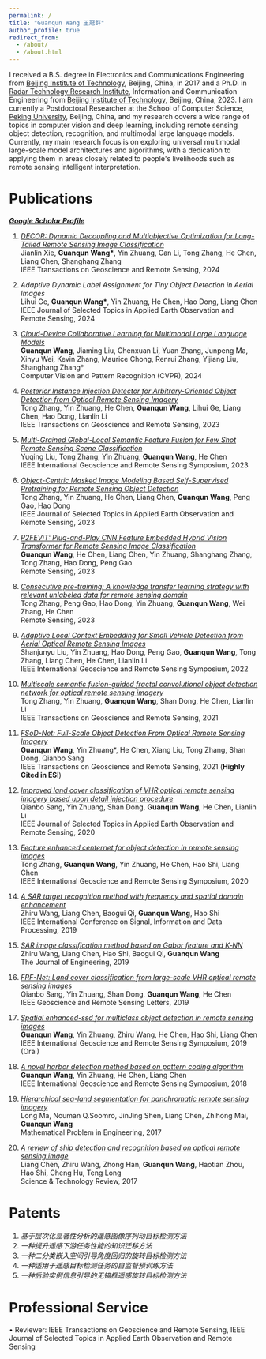 ```yaml
---
permalink: /
title: "Guanqun Wang 王冠群"
author_profile: true
redirect_from: 
  - /about/
  - /about.html
---
```


I received a B.S. degree in Electronics and Communications Engineering from [Beijing Institute of Technology](https://sie.bit.edu.cn/), Beijing, China, in 2017 and a Ph.D. in [Radar Technology Research Institute](https://radar.bit.edu.cn/index.htm), Information and Communication Engineering from [Beijing Institute of Technology](https://sie.bit.edu.cn/), Beijing, China, 2023. I am currently a Postdoctoral Researcher at the School of Computer Science, [Peking University](https://cs.pku.edu.cn/), Beijing, China, and my research covers a wide range of topics in computer vision and deep learning, including remote sensing object detection, recognition, and multimodal large language models. Currently, my main research focus is on exploring universal multimodal large-scale model architectures and algorithms, with a dedication to applying them in areas closely related to people's livelihoods such as remote sensing intelligent interpretation.

Publications
======
<span style="color: gray; font-weight: bold; font-style: italic; text-decoration: underline;">
    <a href="https://scholar.google.com/citations?hl=en&user=tkr88JsAAAAJ&view_op=list_works&sortby=pubdate">Google Scholar Profile</a>
</span>  

1. [*DECOR: Dynamic Decoupling and Multiobjective Optimization for Long-Tailed Remote Sensing Image Classification*](https://xplorestaging.ieee.org/document/10443928)  
   Jianlin Xie, __Guanqun Wang*__, Yin Zhuang, Can Li, Tong Zhang, He Chen, Liang Chen, Shanghang Zhang  
   IEEE Transactions on Geoscience and Remote Sensing, 2024
   
2. *Adaptive Dynamic Label Assignment for Tiny Object Detection in Aerial Images*  
   Lihui Ge, __Guanqun Wang*__, Yin Zhuang, He Chen, Hao Dong, Liang Chen  
   IEEE Journal of Selected Topics in Applied Earth Observation and Remote Sensing, 2024
   
3. [*Cloud-Device Collaborative Learning for Multimodal Large Language Models*](https://arxiv.org/abs/2312.16279)  
   **Guanqun Wang**, Jiaming Liu, Chenxuan Li, Yuan Zhang, Junpeng Ma, Xinyu Wei, Kevin Zhang, Maurice Chong, Renrui Zhang, Yijiang Liu, Shanghang Zhang*  
   Computer Vision and Pattern Recognition (CVPR), 2024
   
4. [*Posterior Instance Injection Detector for Arbitrary-Oriented Object Detection from Optical Remote Sensing Imagery*](https://ieeexplore.ieee.org/document/10292881)  
   Tong Zhang, Yin Zhuang, He Chen, **Guanqun Wang**, Lihui Ge, Liang Chen, Hao Dong, Lianlin Li  
   IEEE Transactions on Geoscience and Remote Sensing, 2023
   
5. [*Multi-Grained Global-Local Semantic Feature Fusion for Few Shot Remote Sensing Scene Classification*](https://ieeexplore.ieee.org/document/10282655)  
   Yuqing Liu, Tong Zhang, Yin Zhuang, **Guanqun Wang**, He Chen  
   IEEE International Geoscience and Remote Sensing Symposium, 2023
   
6. [*Object-Centric Masked Image Modeling Based Self-Supervised Pretraining for Remote Sensing Object Detection*](https://ieeexplore.ieee.org/document/10129022)  
   Tong Zhang, Yin Zhuang, He Chen, Liang Chen, **Guanqun Wang**, Peng Gao, Hao Dong  
   IEEE Journal of Selected Topics in Applied Earth Observation and Remote Sensing, 2023
   
7. [*P2FEViT: Plug-and-Play CNN Feature Embedded Hybrid Vision Transformer for Remote Sensing Image Classification*](https://www.mdpi.com/2072-4292/15/7/1773)  
   **Guanqun Wang**, He Chen, Liang Chen, Yin Zhuang, Shanghang Zhang, Tong Zhang, Hao Dong, Peng Gao  
   Remote Sensing, 2023
   
8. [*Consecutive pre-training: A knowledge transfer learning strategy with relevant unlabeled data for remote sensing domain*](https://www.mdpi.com/2072-4292/14/22/5675)  
   Tong Zhang, Peng Gao, Hao Dong, Yin Zhuang, **Guanqun Wang**, Wei Zhang, He Chen  
   Remote Sensing, 2023
   
9. [*Adaptive Local Context Embedding for Small Vehicle Detection from Aerial Optical Remote Sensing Images*](https://ieeexplore.ieee.org/document/9883080)  
   Shanjunyu Liu, Yin Zhuang, Hao Dong, Peng Gao, **Guanqun Wang**, Tong Zhang, Liang Chen, He Chen, Lianlin Li  
   IEEE International Geoscience and Remote Sensing Symposium, 2022
   
10. [*Multiscale semantic fusion-guided fractal convolutional object detection network for optical remote sensing imagery*](https://ieeexplore.ieee.org/document/9535169)  
    Tong Zhang, Yin Zhuang, **Guanqun Wang**, Shan Dong, He Chen, Lianlin Li  
    IEEE Transactions on Geoscience and Remote Sensing, 2021
    
11. [*FSoD-Net: Full-Scale Object Detection From Optical Remote Sensing Imagery*](https://xplorestaging.ieee.org/document/9382268/authors#authors)  
   **Guanqun Wang**, Yin Zhuang*, He Chen, Xiang Liu, Tong Zhang, Shan Dong, Qianbo Sang  
   IEEE Transactions on Geoscience and Remote Sensing, 2021 (**Highly Cited in ESI**)

12. [*Improved land cover classification of VHR optical remote sensing imagery based upon detail injection procedure*](https://ieeexplore.ieee.org/document/9234690)  
    Qianbo Sang, Yin Zhuang, Shan Dong, **Guanqun Wang**, He Chen, Lianlin Li  
    IEEE Journal of Selected Topics in Applied Earth Observation and Remote Sensing, 2020
    
13. [*Feature enhanced centernet for object detection in remote sensing images*](https://ieeexplore.ieee.org/document/9323116)  
    Tong Zhang, **Guanqun Wang**, Yin Zhuang, He Chen, Hao Shi, Liang Chen  
    IEEE International Geoscience and Remote Sensing Symposium, 2020
    
14. [*A SAR target recognition method with frequency and spatial domain enhancement*](https://ieeexplore.ieee.org/document/9173318)  
    Zhiru Wang, Liang Chen, Baogui Qi, **Guanqun Wang**, Hao Shi  
    IEEE International Conference on Signal, Information and Data Processing, 2019
    
15. [*SAR image classification method based on Gabor feature and K‐NN*](https://ietresearch.onlinelibrary.wiley.com/doi/pdfdirect/10.1049/joe.2019.0382)  
    Zhiru Wang, Liang Chen, Hao Shi, Baogui Qi, **Guanqun Wang**  
    The Journal of Engineering, 2019
    
16. [*FRF-Net: Land cover classification from large-scale VHR optical remote sensing images*](https://ieeexplore.ieee.org/document/8848484)  
    Qianbo Sang, Yin Zhuang, Shan Dong, **Guanqun Wang**, He Chen  
    IEEE Geoscience and Remote Sensing Letters, 2019
    
17. [*Spatial enhanced-ssd for multiclass object detection in remote sensing images*](https://ieeexplore.ieee.org/document/8898526)  
    **Guanqun Wang**, Yin Zhuang, Zhiru Wang, He Chen, Hao Shi, Liang Chen  
    IEEE International Geoscience and Remote Sensing Symposium, 2019 (Oral)
    
18. [*A novel harbor detection method based on pattern coding algorithm*](https://ieeexplore.ieee.org/document/8518972)  
    **Guanqun Wang**, Yin Zhuang, He Chen, Liang Chen  
    IEEE International Geoscience and Remote Sensing Symposium, 2018
    
19. [*Hierarchical sea-land segmentation for panchromatic remote sensing imagery*](https://www.hindawi.com/journals/mpe/2017/4728425/)  
    Long Ma, Nouman Q.Soomro, JinJing Shen, Liang Chen, Zhihong Mai, **Guanqun Wang**  
    Mathematical Problem in Engineering, 2017
    
20. [*A review of ship detection and recognition based on optical remote sensing image*](http://www.kjdb.org/CN/article/downloadArticleFile.do?attachType=PDF&id=14593)  
    Liang Chen, Zhiru Wang, Zhong Han, **Guanqun Wang**, Haotian Zhou, Hao Shi, Cheng Hu, Teng Long  
    Science & Technology Review, 2017  

Patents
======
1. *基于层次化显著性分析的遥感图像序列动目标检测方法*  
2. *一种提升遥感下游任务性能的知识迁移方法*  
3. *一种二分类嵌入空间引导角度回归的旋转目标检测方法*  
4. *一种适用于遥感目标检测任务的自监督预训练方法*  
5. *一种后验实例信息引导的无锚框遥感旋转目标检测方法*  

Professional Service
======
&bull; Reviewer: IEEE Transactions on Geoscience and Remote Sensing, IEEE Journal of Selected Topics in Applied Earth Observation and Remote Sensing

